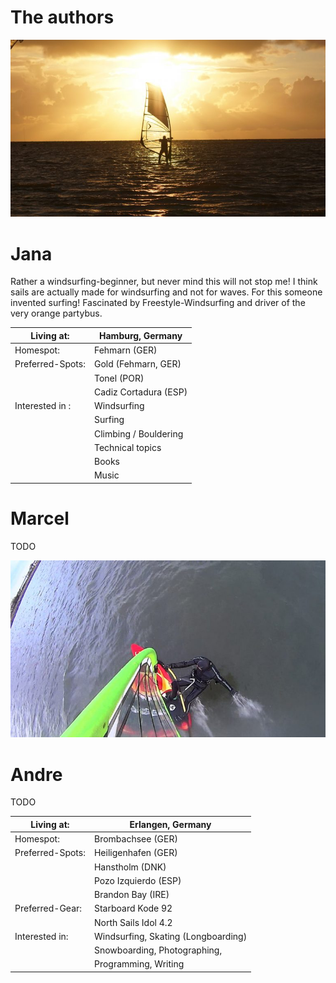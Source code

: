 # The authors

![link broken](../../../../../mediaLibrary/pages/info/authors/DSC07571.JPG-50p-1-768x432.jpg "DSC07571.JPG-50p-1-768x432.jpg")

# Jana
Rather a windsurfing-beginner, but never mind this will not stop me! I think sails are actually made for windsurfing and not for waves. For this someone invented surfing! Fascinated by Freestyle-Windsurfing and driver of the very orange partybus.


| Living at:       | Hamburg, Germany      |
|------------------|-----------------------|
| Homespot:        | Fehmarn (GER)         |
| Preferred-Spots: | Gold (Fehmarn, GER)   |
|                  | Tonel (POR)           |
|                  | Cadiz Cortadura (ESP) |
| Interested in :  | Windsurfing           |
|                  | Surfing               |
|                  | Climbing / Bouldering |
|                  | Technical topics      |
|                  | Books                 |
|                  | Music                 |




# Marcel

TODO

![authors/avatar-768x432.jpg](../../../../../mediaLibrary/pages/info/authors/avatar-768x432.jpg "avatar-768x432.jpg")

# Andre

TODO

| Living at:       | Erlangen, Germany                   |
|------------------|-------------------------------------|
| Homespot:        | Brombachsee (GER)                   |
| Preferred-Spots: | Heiligenhafen (GER)                 |
|                  | Hanstholm (DNK)                     |
|                  | Pozo Izquierdo (ESP)                |
|                  | Brandon Bay (IRE)                   |
| Preferred-Gear:  | Starboard Kode 92                   |
|                  | North Sails Idol 4.2                |
| Interested in:   | Windsurfing, Skating (Longboarding) |
|                  | Snowboarding, Photographing,        |
|                  | Programming, Writing                |
